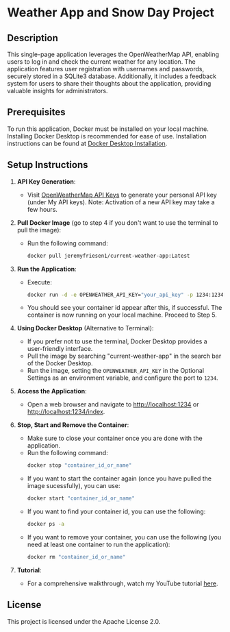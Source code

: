 # Weather App and Snow Day Project

## Description
This single-page application leverages the OpenWeatherMap API, enabling users to log in and check the current weather for any location. The application features user registration with usernames and passwords, securely stored in a SQLite3 database. Additionally, it includes a feedback system for users to share their thoughts about the application, providing valuable insights for administrators.

## Prerequisites
To run this application, Docker must be installed on your local machine. Installing Docker Desktop is recommended for ease of use. Installation instructions can be found at [Docker Desktop Installation](https://docs.docker.com/desktop/install/windows-install/).

## Setup Instructions
1. **API Key Generation**:
   - Visit [OpenWeatherMap API Keys](https://home.openweathermap.org/api_keys) to generate your personal API key (under My API keys). Note: Activation of a new API key may take a few hours.

2. **Pull Docker Image** (go to step 4 if you don't want to use the terminal to pull the image):
   - Run the following command:
     ```bash
     docker pull jeremyfriesen1/current-weather-app:Latest
     ```

3. **Run the Application**:
   - Execute:
     ```bash
     docker run -d -e OPENWEATHER_API_KEY="your_api_key" -p 1234:1234 jeremyfriesen1/current-weather-app:Latest
     ```
   - You should see your container id appear after this, if successful. The container is now running on your local machine. Proceed to Step 5. 

4. **Using Docker Desktop** (Alternative to Terminal):
   - If you prefer not to use the terminal, Docker Desktop provides a user-friendly interface.
   - Pull the image by searching "current-weather-app" in the search bar of the Docker Desktop.
   - Run the image, setting the `OPENWEATHER_API_KEY` in the Optional Settings as an environment variable, and configure the port to `1234`.

5. **Access the Application**:
   - Open a web browser and navigate to [http://localhost:1234](http://localhost:1234) or [http://localhost:1234/index](http://localhost:1234/index).

6. **Stop, Start and Remove the Container**:
   - Make sure to close your container once you are done with the application.
   - Run the following command:
     ```bash
     docker stop "container_id_or_name"
     ```
   - If you want to start the container again (once you have pulled the image sucessfully), you can use:
     ```bash
     docker start "container_id_or_name"
     ```
   - If you want to find your container id, you can use the following:
     ```bash
     docker ps -a
     ```
   - If you want to remove your container, you can use the following (you need at least one container to run the application):
     ```bash
     docker rm "container_id_or_name"
     ```
     
8. **Tutorial**:
   - For a comprehensive walkthrough, watch my YouTube tutorial [here](#).

## License
This project is licensed under the Apache License 2.0.


